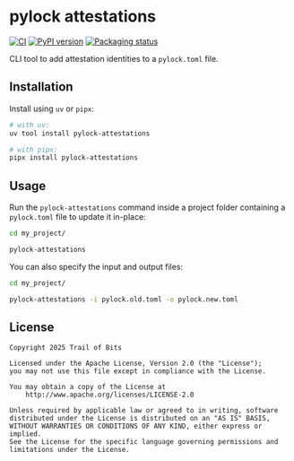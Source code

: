 # pylock attestations

<!--- BADGES: START --->
[![CI](https://github.com/trailofbits/pylock-attestations/actions/workflows/tests.yml/badge.svg)](https://github.com/trailofbits/pylock-attestations/actions/workflows/tests.yml)
[![PyPI version](https://badge.fury.io/py/pylock-attestations.svg)](https://pypi.org/project/pylock-attestations)
[![Packaging status](https://repology.org/badge/tiny-repos/python:pylock-attestations.svg)](https://repology.org/project/python:pylock-attestations/versions)
<!--- BADGES: END --->

CLI tool to add attestation identities to a `pylock.toml` file.

## Installation

Install using `uv` or `pipx`:
```sh
# with uv:
uv tool install pylock-attestations

# with pipx:
pipx install pylock-attestations
```

## Usage

Run the `pylock-attestations` command inside a project folder containing
a `pylock.toml` file to update it in-place:

```sh
cd my_project/

pylock-attestations
```


You can also specify the input and output files:

```sh
cd my_project/

pylock-attestations -i pylock.old.toml -o pylock.new.toml
```

## License
```
Copyright 2025 Trail of Bits

Licensed under the Apache License, Version 2.0 (the "License");
you may not use this file except in compliance with the License.

You may obtain a copy of the License at
    http://www.apache.org/licenses/LICENSE-2.0

Unless required by applicable law or agreed to in writing, software
distributed under the License is distributed on an "AS IS" BASIS,
WITHOUT WARRANTIES OR CONDITIONS OF ANY KIND, either express or implied.
See the License for the specific language governing permissions and
limitations under the License.
```
